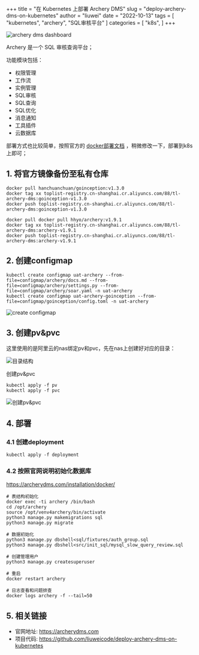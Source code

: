 +++
title = "在 Kubernetes 上部署 Archery DMS"
slug = "deploy-archery-dms-on-kubernetes"
author = "liuwei"
date = "2022-10-13"
tags = [
    "kubernetes",
    "archery",
	"SQL审核平台"
]
categories = [
    "k8s",
]
+++

![archery dms dashboard](https://static.liuwei.co/202210/1665638990.png)

Archery 是一个 SQL 审核查询平台；

功能模块包括：

- 权限管理
- 工作流
- 实例管理
- SQL审核
- SQL查询
- SQL优化
- 消息通知
- 工具插件
- 云数据库

部署方式也比较简单，按照官方的 [docker部署文档](https://www.archerydms.com/installation/docker/) ，稍微修改一下，部署到k8s上即可；

## 1. 将官方镜像备份至私有仓库

```shell
docker pull hanchuanchuan/goinception:v1.3.0
docker tag xx toplist-registry.cn-shanghai.cr.aliyuncs.com/88/tl-archery-dms:goinception-v1.3.0
docker push toplist-registry.cn-shanghai.cr.aliyuncs.com/88/tl-archery-dms:goinception-v1.3.0
```


```shell
docker pull docker pull hhyo/archery:v1.9.1
docker tag xx toplist-registry.cn-shanghai.cr.aliyuncs.com/88/tl-archery-dms:archery-v1.9.1
docker push toplist-registry.cn-shanghai.cr.aliyuncs.com/88/tl-archery-dms:archery-v1.9.1
```

## 2. 创建configmap

```shell
kubectl create configmap uat-archery --from-file=configmap/archery/docs.md --from-file=configmap/archery/settings.py --from-file=configmap/archery/soar.yaml -n uat-archery
kubectl create configmap uat-archery-goinception --from-file=configmap/goinception/config.toml -n uat-archery
```
![create configmap](https://static.liuwei.co/202210/1665642517.png)

## 3. 创建pv&pvc

这里使用的是阿里云的nas绑定pv和pvc，先在nas上创建好对应的目录：

![目录结构](https://static.liuwei.co/202210/1665643171.png)

创建pv&pvc

```shell
kubectl apply -f pv
kubectl apply -f pvc
```
![创建pv&pvc](https://static.liuwei.co/202210/1665643411.png)

## 4. 部署

### 4.1 创建deployment

```shell
kubectl apply -f deployment
```

### 4.2 按照官网说明初始化数据库

https://archerydms.com/installation/docker/

```
# 表结构初始化
docker exec -ti archery /bin/bash
cd /opt/archery
source /opt/venv4archery/bin/activate
python3 manage.py makemigrations sql
python3 manage.py migrate

# 数据初始化
python3 manage.py dbshell<sql/fixtures/auth_group.sql
python3 manage.py dbshell<src/init_sql/mysql_slow_query_review.sql

# 创建管理用户
python3 manage.py createsuperuser

# 重启
docker restart archery

# 日志查看和问题排查
docker logs archery -f --tail=50
```

## 5. 相关链接

- 官网地址: https://archerydms.com
- 项目代码: https://github.com/liuweicode/deploy-archery-dms-on-kubernetes


